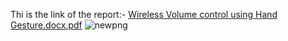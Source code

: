 Thi is the link of the report:-
[Wireless Volume control using Hand Gesture.docx.pdf](https://github.com/anurag161/Wireless_Volume_Control/files/13927458/Wireless.Volume.control.using.Hand.Gesture.docx.pdf)
![newpng](https://github.com/anurag161/Wireless_Volume_Control/assets/102911572/4ccff8f1-85db-4528-a466-18c6650b1b3d)
